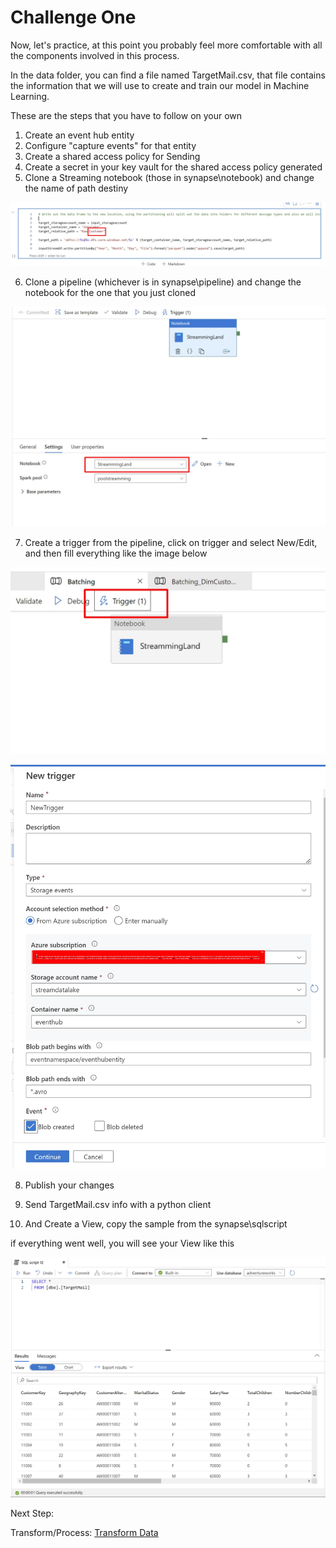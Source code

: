 # Challenge One

Now, let's practice, at this point you probably feel more comfortable with all the components involved in this process.

In the data folder, you can find a file named TargetMail.csv, that file contains the information that we will use to create and train our model in Machine Learning.

These are the steps that you have to follow on your own

1. Create an event hub entity 
2. Configure "capture events" for that entity
3. Create a shared access policy for Sending
4. Create a secret in your key vault for the shared access policy generated
5. Clone a Streaming notebook (those in synapse\notebook) and change the name of path destiny

![alt text](../images/TargetPath.jpg)

6. Clone a pipeline (whichever is in synapse\pipeline) and change the notebook for the one that you just cloned

![alt text](../images/changepipeline.jpg)

7. Create a trigger from the pipeline, click on trigger and select New/Edit, and then fill everything like the image below

![alt text](../images/createtrigger.jpg)

![alt text](../images/newtrigger.jpg)

8. Publish your changes

9. Send TargetMail.csv info with a python client

10. And Create a View, copy the sample from the synapse\sqlscript

if everything went well, you will see your View like this

![alt text](../images/datatargetmail.jpg)

Next Step:

Transform/Process: [Transform Data](transforming.md)